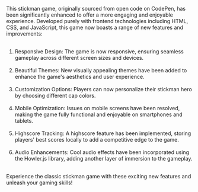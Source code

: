 This stickman game, originally sourced from open code on CodePen, has been significantly enhanced to offer a more engaging and enjoyable experience. Developed purely with frontend technologies including HTML, CSS, and JavaScript, this game now boasts a range of new features and improvements:
<br><br>

1) Responsive Design: The game is now responsive, ensuring seamless gameplay across different screen sizes and devices.
<br><br>
2)  Beautiful Themes: New visually appealing themes have been added to enhance the game's aesthetics and user experience.
<br><br>
3)  Customization Options: Players can now personalize their stickman hero by choosing different cap colors.
<br><br>
4) Mobile Optimization: Issues on mobile screens have been resolved, making the game fully functional and enjoyable on smartphones and tablets.
<br><br>
5) Highscore Tracking: A highscore feature has been implemented, storing players' best scores locally to add a competitive edge to the game.
<br><br>
6) Audio Enhancements: Cool audio effects have been incorporated using the Howler.js library, adding another layer of immersion to the gameplay.
<br><br>


Experience the classic stickman game with these exciting new features and unleash your gaming skills!

